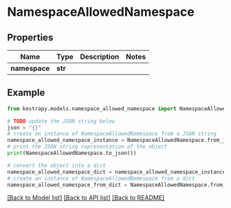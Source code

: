 # NamespaceAllowedNamespace


## Properties

Name | Type | Description | Notes
------------ | ------------- | ------------- | -------------
**namespace** | **str** |  | 

## Example

```python
from kestrapy.models.namespace_allowed_namespace import NamespaceAllowedNamespace

# TODO update the JSON string below
json = "{}"
# create an instance of NamespaceAllowedNamespace from a JSON string
namespace_allowed_namespace_instance = NamespaceAllowedNamespace.from_json(json)
# print the JSON string representation of the object
print(NamespaceAllowedNamespace.to_json())

# convert the object into a dict
namespace_allowed_namespace_dict = namespace_allowed_namespace_instance.to_dict()
# create an instance of NamespaceAllowedNamespace from a dict
namespace_allowed_namespace_from_dict = NamespaceAllowedNamespace.from_dict(namespace_allowed_namespace_dict)
```
[[Back to Model list]](../README.md#documentation-for-models) [[Back to API list]](../README.md#documentation-for-api-endpoints) [[Back to README]](../README.md)


